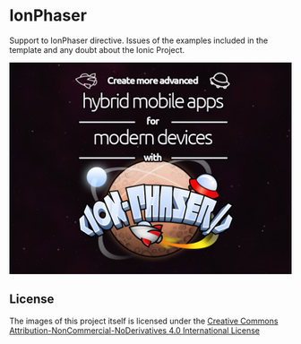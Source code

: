 # IonPhaser

Support to IonPhaser directive. Issues of the examples included in the template and any doubt about the Ionic Project. 

![Ionicmeets Phaser](https://raw.githubusercontent.com/jdnichollsc/IonPhaser/master/assets/3.jpg)

## License

The images of this project itself is licensed under the [Creative Commons Attribution-NonCommercial-NoDerivatives 4.0 International License](http://creativecommons.org/licenses/by-nc-nd/4.0/)
